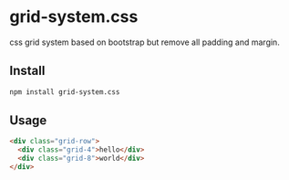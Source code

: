 # grid-system.css

css grid system based on bootstrap but remove all padding and margin.

## Install
```bash
npm install grid-system.css
```

## Usage
```html
<div class="grid-row">
  <div class="grid-4">hello</div>
  <div class="grid-8">world</div>
</div>
```

